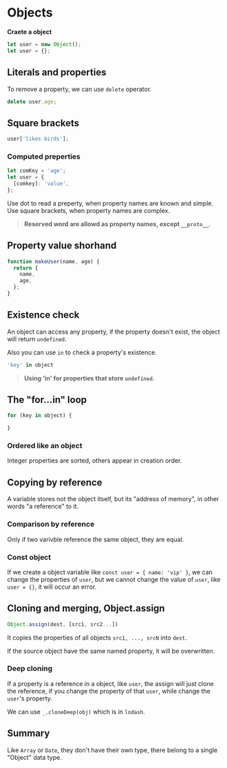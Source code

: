 # Objects

__Craete a object__
```js
let user = new Object();
let user = {};
```

## Literals and properties

To remove a property, we can use `delete` operator.

```js
delete user.age;
```

## Square brackets

```js
user['likes birds'];
```

### Computed preperties

```js
let comKey = 'age';
let user = {
  [comkey]: 'value',
};
```

Use dot to read a preperty, when property names are known and simple. Use square brackets, when property names are complex.

> __Reserved word are allowd as property names, except `__proto__`.__

## Property value shorhand

```js
function makeUser(name, age) {
  return {
    name,
    age,
  };
}
```

## Existence check

An object can access any property, if the property doesn't exist, the object will return `undefined`.

Also you can use `in` to check a property's existence.

```js
'key' in object
```

> __Using 'in' for properties that store `undefined`.__

## The "for...in" loop

```js
for (key in object) {

}
```

### Ordered like an object

Integer properties are sorted, others appear in creation order.

## Copying by reference

A variable stores not the object itself, but its "address of memory", in other words "a reference" to it.

### Comparison by reference

Only if two varivble reference the same object, they are equal.

### Const object

If we create a object variable like `const user = { name: 'vip' }`, we can change the properties of `user`, but we cannot change the value of `user`, like `user = {}`, it will occur an error.

## Cloning and merging, Object.assign

```js
Object.assign(dest, [src1, src2...])
```

It copies the properties of all objects `src1, ..., srcN` into `dest`.

If the source object have the same named property, it will be overwritten.

### Deep cloning 

If a property is a reference in a object, like `user`, the assign will just clone the reference, if you change the property of that `user`, while change the `user`'s property.

We can use `_.cloneDeep(obj)` which is in `lodash`.

## Summary

Like `Array` or `Date`, they don't have their own type, there belong to a single "Object" data type.

